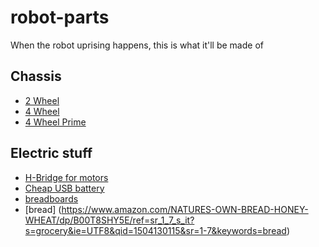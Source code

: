 # robot-parts
When the robot uprising happens, this is what it'll be made of

## Chassis
* [2 Wheel](https://www.amazon.com/dp/B01LWPTBB1/?ref=idea_lv_dp_ov_d)
* [4 Wheel](https://www.amazon.com/dp/B06XKM9QXL/?ref=idea_lv_dp_ov_d)
* [4 Wheel Prime](https://www.amazon.com/dp/B06VTP8XBQ/?ref=idea_lv_dp_ov_d_)

## Electric stuff
* [H-Bridge for motors](https://www.amazon.com/dp/B072J241CR/?ref=idea_lv_dp_ov_d)
* [Cheap USB battery](https://www.amazon.com/2600mAh-Lipstick-Sized-Premium-Aluminum-External/dp/B06VYGJ3TW/ref=sr_1_1?ie=UTF8&qid=1504129611&sr=8-1&keywords=usb+battery)
* [breadboards](https://www.amazon.com/dp/B01NARN7SM/?ref=idea_lv_dp_ov_d)
* [bread] (https://www.amazon.com/NATURES-OWN-BREAD-HONEY-WHEAT/dp/B00T8SHY5E/ref=sr_1_7_s_it?s=grocery&ie=UTF8&qid=1504130115&sr=1-7&keywords=bread)
